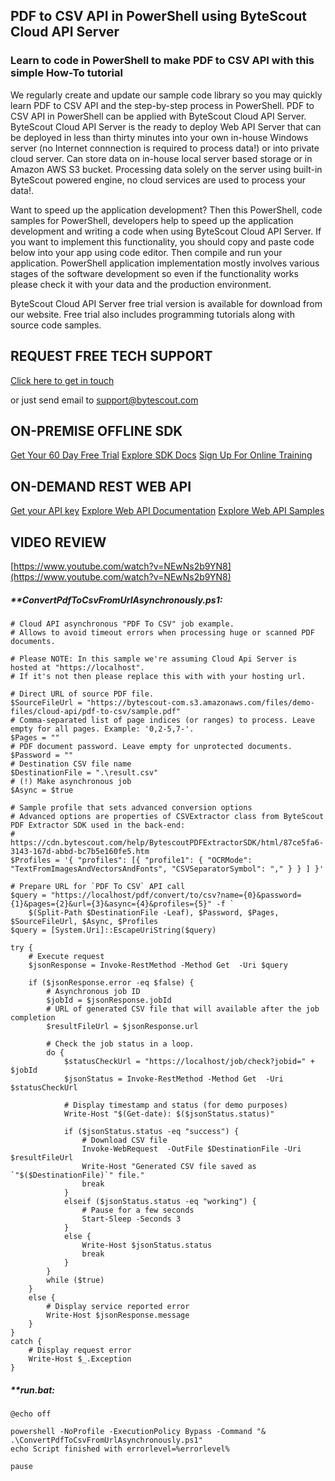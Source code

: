 ## PDF to CSV API in PowerShell using ByteScout Cloud API Server

### Learn to code in PowerShell to make PDF to CSV API with this simple How-To tutorial

We regularly create and update our sample code library so you may quickly learn PDF to CSV API and the step-by-step process in PowerShell. PDF to CSV API in PowerShell can be applied with ByteScout Cloud API Server. ByteScout Cloud API Server is the ready to deploy Web API Server that can be deployed in less than thirty minutes into your own in-house Windows server (no Internet connnection is required to process data!) or into private cloud server. Can store data on in-house local server based storage or in Amazon AWS S3 bucket. Processing data solely on the server using built-in ByteScout powered engine, no cloud services are used to process your data!.

 Want to speed up the application development? Then this PowerShell, code samples for PowerShell, developers help to speed up the application development and writing a code when using ByteScout Cloud API Server. If you want to implement this functionality, you should copy and paste code below into your app using code editor. Then compile and run your application. PowerShell application implementation mostly involves various stages of the software development so even if the functionality works please check it with your data and the production environment.

ByteScout Cloud API Server free trial version is available for download from our website. Free trial also includes programming tutorials along with source code samples.

## REQUEST FREE TECH SUPPORT

[Click here to get in touch](https://bytescout.zendesk.com/hc/en-us/requests/new?subject=ByteScout%20Cloud%20API%20Server%20Question)

or just send email to [support@bytescout.com](mailto:support@bytescout.com?subject=ByteScout%20Cloud%20API%20Server%20Question) 

## ON-PREMISE OFFLINE SDK 

[Get Your 60 Day Free Trial](https://bytescout.com/download/web-installer?utm_source=github-readme)
[Explore SDK Docs](https://bytescout.com/documentation/index.html?utm_source=github-readme)
[Sign Up For Online Training](https://academy.bytescout.com/)


## ON-DEMAND REST WEB API

[Get your API key](https://pdf.co/documentation/api?utm_source=github-readme)
[Explore Web API Documentation](https://pdf.co/documentation/api?utm_source=github-readme)
[Explore Web API Samples](https://github.com/bytescout/ByteScout-SDK-SourceCode/tree/master/PDF.co%20Web%20API)

## VIDEO REVIEW

[https://www.youtube.com/watch?v=NEwNs2b9YN8](https://www.youtube.com/watch?v=NEwNs2b9YN8)




<!-- code block begin -->

##### ****ConvertPdfToCsvFromUrlAsynchronously.ps1:**
    
```
# Cloud API asynchronous "PDF To CSV" job example.
# Allows to avoid timeout errors when processing huge or scanned PDF documents.

# Please NOTE: In this sample we're assuming Cloud Api Server is hosted at "https://localhost". 
# If it's not then please replace this with with your hosting url.

# Direct URL of source PDF file.
$SourceFileUrl = "https://bytescout-com.s3.amazonaws.com/files/demo-files/cloud-api/pdf-to-csv/sample.pdf"
# Comma-separated list of page indices (or ranges) to process. Leave empty for all pages. Example: '0,2-5,7-'.
$Pages = ""
# PDF document password. Leave empty for unprotected documents.
$Password = ""
# Destination CSV file name
$DestinationFile = ".\result.csv"
# (!) Make asynchronous job
$Async = $true

# Sample profile that sets advanced conversion options
# Advanced options are properties of CSVExtractor class from ByteScout PDF Extractor SDK used in the back-end:
# https://cdn.bytescout.com/help/BytescoutPDFExtractorSDK/html/87ce5fa6-3143-167d-abbd-bc7b5e160fe5.htm
$Profiles = '{ "profiles": [{ "profile1": { "OCRMode": "TextFromImagesAndVectorsAndFonts", "CSVSeparatorSymbol": "," } } ] }'

# Prepare URL for `PDF To CSV` API call
$query = "https://localhost/pdf/convert/to/csv?name={0}&password={1}&pages={2}&url={3}&async={4}&profiles={5}" -f `
    $(Split-Path $DestinationFile -Leaf), $Password, $Pages, $SourceFileUrl, $Async, $Profiles
$query = [System.Uri]::EscapeUriString($query)

try {
    # Execute request
    $jsonResponse = Invoke-RestMethod -Method Get  -Uri $query

    if ($jsonResponse.error -eq $false) {
        # Asynchronous job ID
        $jobId = $jsonResponse.jobId
        # URL of generated CSV file that will available after the job completion
        $resultFileUrl = $jsonResponse.url

        # Check the job status in a loop. 
        do {
            $statusCheckUrl = "https://localhost/job/check?jobid=" + $jobId
            $jsonStatus = Invoke-RestMethod -Method Get  -Uri $statusCheckUrl

            # Display timestamp and status (for demo purposes)
            Write-Host "$(Get-date): $($jsonStatus.status)"

            if ($jsonStatus.status -eq "success") {
                # Download CSV file
                Invoke-WebRequest  -OutFile $DestinationFile -Uri $resultFileUrl
                Write-Host "Generated CSV file saved as `"$($DestinationFile)`" file."
                break
            }
            elseif ($jsonStatus.status -eq "working") {
                # Pause for a few seconds
                Start-Sleep -Seconds 3
            }
            else {
                Write-Host $jsonStatus.status
                break
            }
        }
        while ($true)
    }
    else {
        # Display service reported error
        Write-Host $jsonResponse.message
    }
}
catch {
    # Display request error
    Write-Host $_.Exception
}

```

<!-- code block end -->    

<!-- code block begin -->

##### ****run.bat:**
    
```
@echo off

powershell -NoProfile -ExecutionPolicy Bypass -Command "& .\ConvertPdfToCsvFromUrlAsynchronously.ps1"
echo Script finished with errorlevel=%errorlevel%

pause
```

<!-- code block end -->